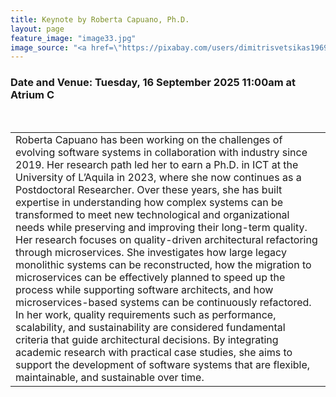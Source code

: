 ```yaml
---
title: Keynote by Roberta Capuano, Ph.D.
layout: page
feature_image: "image33.jpg"
image_source: "<a href=\"https://pixabay.com/users/dimitrisvetsikas1969-1857980\" target=\"_blank\">dimitrisvetsikas1969</a>"
---
```


<div class="container"></div>

<style> td{min-width:12em} td+td{padding-left:10px;}</style>

### Date and Venue: Tuesday, 16 September 2025 11:00am at Atrium C
<table>
  <tbody>
    <tr>
		<br>
    </tr>
    <tr>
      <td>
		Roberta Capuano has been working on the challenges of evolving software systems in collaboration with industry since 2019. Her research path led her to earn a Ph.D. in ICT at the University of L’Aquila in 2023, where she now continues as a Postdoctoral Researcher. Over these years, she has built expertise in understanding how complex systems can be transformed to meet new technological and organizational needs while preserving and improving their long-term quality.
		Her research focuses on quality-driven architectural refactoring through microservices. She investigates how large legacy monolithic systems can be reconstructed, how the migration to microservices can be effectively planned to speed up the process while supporting software architects, and how microservices-based systems can be continuously refactored. In her work, quality requirements such as performance, scalability, and sustainability are considered fundamental criteria that guide architectural decisions. By integrating academic research with practical case studies, she aims to support the development of software systems that are flexible, maintainable, and sustainable over time.  
	  </td>
    </tr>
  </tbody>
</table>



<!-- {% for keynote in site.data.keynotes %}
<div class="row col-md-12" markdown="1">

<h3><a id="{{keynote.title|slugify}}"></a>{{ keynote.title }}</h3>
<span class="glyphicon glyphicon-user" aria-hidden="true"></span> <span style="padding:.2em;" class="bg-info">*{{ keynote.speaker }}*</span> <span class="text-muted">@ {{ keynote.affiliation }}</span>{% if keynote.date %}
<br><span class="glyphicon glyphicon-calendar" aria-hidden="true"></span>
{{ keynote.date }}
{% endif %}
{% if keynote.link %}<br><span class="glyphicon glyphicon-bookmark" aria-hidden="true"></span> <a href="{{ keynote.link }}">Homepage</a>{% endif %}

<div class="col-md-7">
<h4>Abstract</h4>

<div style="margin-top:.5em; padding:1em;" class="bg-info text-justify" markdown="1">
{{ keynote.abstract }}
</div>
</div>

{% if keynote.bio %}
<div class="col-md-5">
  <h4>Speaker's Bio</h4>

  <div class="text-muted text-justify">
  {% if keynote.image %}<img class="img-thumbnail" style="margin:8px;max-width:120px;height:auto" align="left" src="/2024/assets/images/speakers/{{ keynote.image }}">{% endif %}
  {{ keynote.bio }}
  </div>
</div>
{% endif %}

{% if keynote.bios and keynote.bios.size > 0 %}
  {% if keynote.bios.size == 1 %}
<h4>Speaker's Bio</h4>
  {% else %}
<h4>Speaker Bios</h4>
  {% endif %}

  {% for bio in keynote.bios %}
  <div class="text-muted text-justify">
  {% if bio.image %}<img class="img-thumbnail" style="margin:8px;max-width:120px;height:auto" align="left" src="/2024/assets/images/speakers/{{ bio.image }}">{% endif %}
  {{ bio.text }}
  </div>
  {% endfor %}
{% endif %}

</div>
{% endfor %}

<div style="height:4em;" class="row col-md-12"></div> -->
